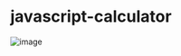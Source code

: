 # javascript-calculator

![image](https://user-images.githubusercontent.com/79495831/166188986-7cb737f5-afeb-465b-8c7b-142ebb49011b.png)
